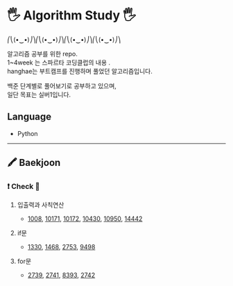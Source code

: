 # 🖐 Algorithm Study 🖐


⎛⎝(•‿•)⎠⎞⎛⎝(•‿•)⎠⎞⎛⎝(•‿•)⎠⎞⎛⎝(•‿•)⎠⎞



알고리즘 공부를 위한 repo.  
1~4week 는 스파르타 코딩클럽의 내용 .  
hanghae는 부트캠프를 진행하며 풀었던 알고리즘입니다.   

백준 단계별로 풀어보기로 공부하고 있으며,  
일단 목표는 실버1입니다.

## Language
* Python
---
## 🖍 Baekjoon 
### ❗ Check 💯
1. 입출력과 사칙연산 
   - [1008](beakjoon/1_입출력과사칙연산/1008(A/B).py),
    [10171](beakjoon/1_입출력과사칙연산/10171(고양이).py),
    [10172](beakjoon/1_입출력과사칙연산/10172(개).py),
     [10430](beakjoon/1_입출력과사칙연산/10430(나머지).py),
     [10950](beakjoon/1_입출력과사칙연산/10950(A+b-3).py),
     [14442](beakjoon/1_입출력과사칙연산/14442(빠른A+B).py) 
     
2. if문 
   - [1330](beakjoon/2_if문/1330(두수비교하기).py),
    [1468](beakjoon/2_if문/1468(사분면고르기).py),
    [2753](beakjoon/2_if문/2753(윤년).py),
    [9498](beakjoon/2_if문/9498(시험성적).py)

3. for문
   - [2739](beakjoon/2_for문/2739(구구단).py),
    [2741](beakjoon/3_for문/2741(N찍기).py),
    [8393](beakjoon/3_for문/8393(합).py),
        [2742](김진태/3_for문/2742(기찍N).py)